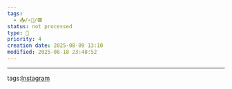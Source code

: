 ```yaml
---
tags:
  - 📥️/✍🏻/🟥
status: not processed
type: 📸
priority: 4
creation date: 2025-08-09 13:10
modified: 2025-08-18 23:48:52
---
```




---
tags:[Instagram](instagram)
